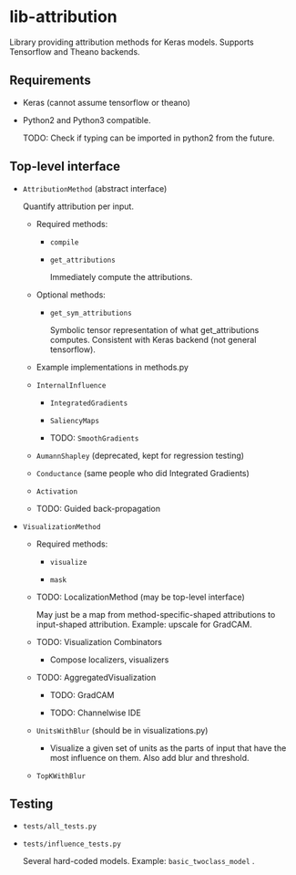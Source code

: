 # lib-attribution
Library providing attribution methods for Keras models. Supports Tensorflow and Theano backends.

## Requirements

  - Keras (cannot assume tensorflow or theano)

  - Python2 and Python3 compatible.

    TODO: Check if typing can be imported in python2 from the future.

## Top-level interface

- ```AttributionMethod``` (abstract interface)

  Quantify attribution per input.

  - Required methods:

	- ```compile```

    - ```get_attributions```

	  Immediately compute the attributions.

  - Optional methods:

    - ```get_sym_attributions```

	  Symbolic tensor representation of what get_attributions computes. Consistent with Keras
      backend (not general tensorflow).

  - Example implementations in methods.py

  - ```InternalInfluence```

    - ```IntegratedGradients```

    - ```SaliencyMaps```

	- TODO: ```SmoothGradients```

  - ```AumannShapley``` (deprecated, kept for regression testing)

  - ```Conductance``` (same people who did Integrated Gradients)

  - ```Activation```

  - TODO: Guided back-propagation

- ```VisualizationMethod```

  - Required methods:

    - ```visualize```

	- ```mask```

  - TODO: LocalizationMethod (may be top-level interface)

    May just be a map from method-specific-shaped attributions to input-shaped attribution.
    Example: upscale for GradCAM.

  - TODO: Visualization Combinators

    - Compose localizers, visualizers

  - TODO: AggregatedVisualization

    - TODO: GradCAM

    - TODO: Channelwise IDE

  - ```UnitsWithBlur``` (should be in visualizations.py)

    - Visualize a given set of units as the parts of input that have the most influence on them.
      Also add blur and threshold.

  - ```TopKWithBlur```

## Testing

  - ```tests/all_tests.py```

  - ```tests/influence_tests.py```

    Several hard-coded models. Example: ```basic_twoclass_model``` .
